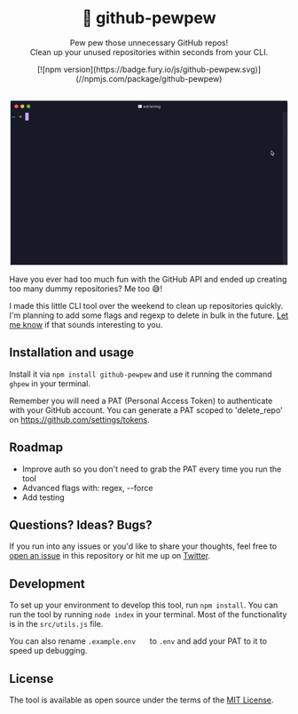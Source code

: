 <p align="center">
    <h1 align="center">🔫 github-pewpew</h1>
    <p align="center">Pew pew those unnecessary GitHub repos!<br>Clean up your unused repositories within seconds from your CLI.</p>
		<p align="center">
		[![npm version](https://badge.fury.io/js/github-pewpew.svg)](//npmjs.com/package/github-pewpew)
		</p>
</p>

<p align="center">
	<br>
	<img src="preview.gif" alt="Preview of the tool" width="500">
	<br>
</p>

Have you ever had too much fun with the GitHub API and ended up creating too many dummy repositories? Me too 😅!

I made this little CLI tool over the weekend to clean up repositories quickly. I'm planning to add some flags and regexp to delete in bulk in the future. [Let me know](http://twitter.com/adrianmg) if that sounds interesting to you.

## Installation and usage

Install it via `npm install github-pewpew` and use it running the command `ghpew` in your terminal.

Remember you will need a PAT (Personal Access Token) to authenticate with your GitHub account. You can generate a PAT scoped to 'delete_repo' on https://github.com/settings/tokens.

## Roadmap
- Improve auth so you don't need to grab the PAT every time you run the tool
- Advanced flags with: regex, --force
- Add testing

## Questions? Ideas? Bugs?

If you run into any issues or you'd like to share your thoughts, feel free to [open an issue](https://github.com/adrianmg/github-pewpew/issues) in this repository or hit me up on [Twitter](https://twitter.com/adrianmg).

## Development

To set up your environment to develop this tool, run `npm install`. You can run the tool by running `node index` in your terminal. Most of the functionality is in the `src/utils.js` file.

You can also rename `.example.env	` to `.env` and add your PAT to it to speed up debugging.

## License

The tool is available as open source under the terms of the [MIT License](http://opensource.org/licenses/MIT).
